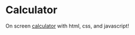 # Calculator

On screen [calculator](https://tunajim.github.io/Calculator) with html, css, and javascript!
